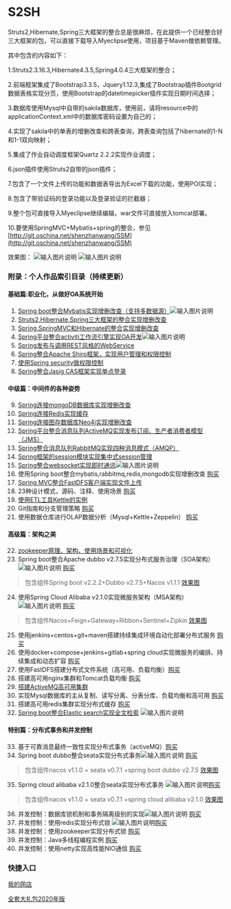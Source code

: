 # S2SH
Struts2,Hibernate,Spring三大框架的整合总是很麻烦，在此提供一个已经整合好三大框架的包，可以直接下载导入Myeclipse使用，项目基于Maven做依赖管理。

其中包含的内容如下：
  
1.Struts2.3.16.3,Hibernate4.3.5,Spring4.0.4三大框架的整合；

2.前端框架集成了Bootstrap3.3.5，Jquery1.12.3,集成了Bootstrap插件Bootgrid数据表格实现分页，使用Bootstrap的datetimepicker插件实现日期时间选择；

3.数据库使用Mysql中自带的sakila数据库，使用前，请将resource中的applicationContext.xml中的数据库密码设置为自己的；

4.实现了sakila中的单表的增删改查和跨表查询，跨表查询包括了hibernate的1-N和1-1双向映射；

5.集成了作业自动调度框架Quartz 2.2.2实现作业调度；

6.json插件使用Struts2自带的json插件；

7.包含了一个文件上传的功能和数据表导出为Excel下载的功能，使用POI实现；

8.包含了带验证码的登录功能以及登录验证的拦截器；

9.整个包可直接导入Myeclipse继续编辑，war文件可直接放入tomcat部署。

10.要使用SpringMVC+Mybatis+spring的整合，参见[http://git.oschina.net/shenzhanwang/SSM](http://git.oschina.net/shenzhanwang/SSM)  

效果图：
![输入图片说明](http://git.oschina.net/uploads/images/2016/1121/093409_8992d5b1_1110335.png "在这里输入图片标题")
![输入图片说明](http://git.oschina.net/uploads/images/2016/1121/093421_533bef25_1110335.png "在这里输入图片标题")

### 附录：个人作品索引目录（持续更新）

#### 基础篇:职业化，从做好OA系统开始
1. [Spring boot整合Mybatis实现增删改查（支持多数据源）](https://gitee.com/shenzhanwang/SSM)![输入图片说明](https://img.shields.io/badge/-%E7%B2%BE%E5%93%81-orange.svg "在这里输入图片标题")
2. [Struts2,Hibernate,Spring三大框架的整合实现增删改查](https://gitee.com/shenzhanwang/S2SH)
3. [Spring,SpringMVC和Hibernate的整合实现增删改查](https://gitee.com/shenzhanwang/SSH)
4. [Spring平台整合activiti工作流引擎实现OA开发](https://gitee.com/shenzhanwang/Spring-activiti)![输入图片说明](https://img.shields.io/badge/-%E7%B2%BE%E5%93%81-orange.svg "在这里输入图片标题")
5. [Spring发布与调用REST风格的WebService](https://gitee.com/shenzhanwang/Spring-REST)
6. [Spring整合Apache Shiro框架，实现用户管理和权限控制](https://gitee.com/shenzhanwang/Spring-shiro)
7. [使用Spring security做权限控制](https://gitee.com/shenzhanwang/spring-security-demo)
8. [Spring整合Jasig CAS框架实现单点登录](https://gitee.com/shenzhanwang/Spring-cas-sso)
#### 中级篇：中间件的各种姿势
9. [Spring连接mongoDB数据库实现增删改查](https://gitee.com/shenzhanwang/Spring-mongoDB)
10. [Spring连接Redis实现缓存](https://gitee.com/shenzhanwang/Spring-redis)
11. [Spring连接图存数据库Neo4j实现增删改查](https://gitee.com/shenzhanwang/Spring-neo4j)
12. [Spring平台整合消息队列ActiveMQ实现发布订阅、生产者消费者模型（JMS）](https://gitee.com/shenzhanwang/Spring-activeMQ)
13. [Spring整合消息队列RabbitMQ实现四种消息模式（AMQP）](https://gitee.com/shenzhanwang/Spring-rabbitMQ)
14. [Spring框架的session模块实现集中式session管理](https://gitee.com/shenzhanwang/Spring-session)
15. [Spring整合websocket实现即时通讯](https://gitee.com/shenzhanwang/Spring-websocket)![输入图片说明](https://img.shields.io/badge/-%E7%B2%BE%E5%93%81-orange.svg "在这里输入图片标题")
16. 使用Spring boot整合mybatis,rabbitmq,redis,mongodb实现增删改查 [购买](http://www.vmfaka.net/list/fdxxWOPd4Ds)
17. [Spring MVC整合FastDFS客户端实现文件上传](https://gitee.com/shenzhanwang/Spring-fastdfs)
18. 23种设计模式，源码、注释、使用场景 [购买](http://www.vmfaka.net/list/fdxxX8JbeQs)
19. [使用ETL工具Kettle的实例](https://gitee.com/shenzhanwang/Kettle-demo)
20. Git指南和分支管理策略 [购买](http://www.vmfaka.net/list/fdxxX8KJYHs)
21. 使用数据仓库进行OLAP数据分析（Mysql+Kettle+Zeppelin） [购买](http://www.vmfaka.net/list/fdxxX8Oe47s)
#### 高级篇：架构之美
22. [zookeeper原理、架构、使用场景和可视化](https://gitee.com/shenzhanwang/zookeeper-practice)
23. Spring boot整合Apache dubbo v2.7.5实现分布式服务治理（SOA架构） ![输入图片说明](https://img.shields.io/badge/-%E7%B2%BE%E5%93%81-orange.svg "在这里输入图片标题") [购买](http://www.vmfaka.net/list/fdxxX8RWrss)
>  包含组件Spring boot v2.2.2+Dubbo v2.7.5+Nacos v1.1.1
<a href="https://images.gitee.com/uploads/images/2020/0114/084731_fd0b7a82_1110335.gif" target="_blank">效果图</a>
24. 使用Spring Cloud Alibaba v2.1.0实现微服务架构（MSA架构）![输入图片说明](https://img.shields.io/badge/-%E6%8B%9B%E7%89%8C-yellow.svg)   [购买](http://www.vmfaka.net/list/fdxxX8VwMLs)
>  包含组件Nacos+Feign+Gateway+Ribbon+Sentinel+Zipkin
<a href="https://images.gitee.com/uploads/images/2020/0106/201827_ac61db63_1110335.gif" target="_blank">效果图</a>
25. 使用jenkins+centos+git+maven搭建持续集成环境自动化部署分布式服务 [购买](http://www.vmfaka.net/list/fdxxX8Xbb5s)
26. 使用docker+compose+jenkins+gitlab+spring cloud实现微服务的编排、持续集成和动态扩容 [购买](http://www.vmfaka.net/list/fdxxX91gDDs)
27. 使用FastDFS搭建分布式文件系统（高可用、负载均衡）[购买](http://www.vmfaka.net/list/fdxxX95MwYs)
28. 搭建高可用nginx集群和Tomcat负载均衡 [购买](http://www.vmfaka.net/list/fdxxX99exbs)
29. [搭建ActiveMQ高可用集群](https://gitee.com/shenzhanwang/ActiveMQJiQunDaJian)
30. 实现Mysql数据库的主从复制、读写分离、分表分库、负载均衡和高可用 [购买](http://www.vmfaka.net/list/fdxxX9eo8zs)
31. 搭建高可用redis集群实现分布式缓存 [购买](http://www.vmfaka.net/list/fdxxX9hmRGs)
32. [Spring boot整合Elastic search实现全文检索](https://gitee.com/shenzhanwang/Spring-elastic_search) ![输入图片说明](https://img.shields.io/badge/-%E6%8B%9B%E7%89%8C-yellow.svg "在这里输入图片标题")
#### 特别篇：分布式事务和并发控制
33. 基于可靠消息最终一致性实现分布式事务（activeMQ）[购买](http://www.vmfaka.net/list/fdxxX9kEN9s)
34. Spring boot dubbo整合seata实现分布式事务![输入图片说明](https://img.shields.io/badge/-%E7%B2%BE%E5%93%81-orange.svg "在这里输入图片标题") [购买](http://www.vmfaka.net/list/fdxxX9mmc9s)
> 包含组件nacos v1.1.0 + seata v0.7.1 +spring boot dubbo v2.7.5
<a href="https://images.gitee.com/uploads/images/2020/0119/112233_62a33a77_1110335.gif" target="_blank">效果图</a>
35. Spring cloud alibaba v2.1.0整合seata实现分布式事务 ![输入图片说明](https://img.shields.io/badge/-%E7%B2%BE%E5%93%81-orange.svg "在这里输入图片标题")[购买](http://www.vmfaka.net/list/fdxxX9p9VSs)
> 包含组件nacos v1.1.0 + seata v0.7.1 +spring cloud alibaba v2.1.0
<a href="https://images.gitee.com/uploads/images/2020/0119/134408_ee14a016_1110335.gif" target="_blank">效果图</a>
36. 并发控制：数据库锁机制和事务隔离级别的实现![输入图片说明](https://img.shields.io/badge/-%E7%B2%BE%E5%93%81-orange.svg "在这里输入图片标题") [购买](http://www.vmfaka.net/list/fdxxX9sSSzs)
37. 并发控制：使用redis实现分布式锁  ![输入图片说明](https://img.shields.io/badge/-%E7%B2%BE%E5%93%81-orange.svg "在这里输入图片标题")[购买](http://www.vmfaka.net/list/fdxxX9umfMs)
38. 并发控制：使用zookeeper实现分布式锁 [购买](http://www.vmfaka.net/list/fdxxX9xY6qs)
39. 并发控制：Java多线程编程实例 [购买](http://www.vmfaka.net/list/fdxxX9zaC4s)
40. 并发控制：使用netty实现高性能NIO通信 [购买](http://www.vmfaka.net/list/fdxxX9BOfms)
### 快捷入口
<a href="http://www.vmfaka.net/list/UZvwyHjbu" target="_blank">我的网店</a>

<a href="http://www.vmfaka.net/list/fdxxX9PpS0s" target="_blank">全套大礼包2020年版</a>
